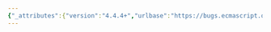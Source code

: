 ```yaml
---
{"_attributes":{"version":"4.4.4+","urlbase":"https://bugs.ecmascript.org/","maintainer":"dherman@mozilla.com"},"bug":{"bug_id":3130,"creation_ts":"2014-08-13 15:23:00 -0700","short_desc":"LoadModule() refers to \"source\" without defining it","delta_ts":"2014-10-14 15:18:05 -0700","product":"Draft for 6th Edition","component":"Modules","version":"Rev 26: July 18, 2014 Draft","rep_platform":"All","op_sys":"All","bug_status":"RESOLVED","resolution":"FIXED","priority":"Normal","bug_severity":"enhancement","everconfirmed":true,"reporter":{"uid":"ian","name":"Ian 'Hixie' Hickson"},"assigned_to":{"uid":"allen","name":"Allen Wirfs-Brock"},"cc":["dherman","jorendorff","samth"],"long_desc":[{"commentid":9783,"comment_count":0,"who":{"uid":"ian","name":"Ian 'Hixie' Hickson"},"bug_when":"2014-08-13 15:23:01 -0700","thetext":"\"15.2.4.1 LoadModule(loader, name, options) Abstract Operation\", step 9 refers to \"source\", but that doesn't seem to have ever been declared."},{"commentid":10142,"comment_count":1,"who":{"uid":"allen","name":"Allen Wirfs-Brock"},"bug_when":"2014-09-03 14:27:50 -0700","thetext":"fixed in rev28 editor's draft\n\nthe initial value of 'source' is undefined."},{"commentid":10499,"comment_count":2,"who":{"uid":"allen","name":"Allen Wirfs-Brock"},"bug_when":"2014-10-14 15:18:05 -0700","thetext":"fixed in rev28"}]}}
---
```

